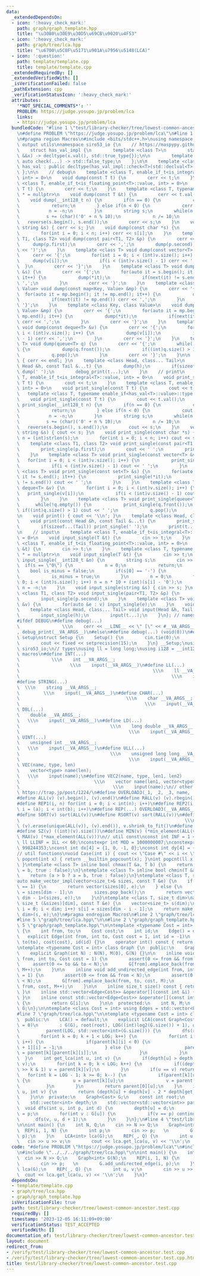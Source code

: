 ```yaml
---
data:
  _extendedDependsOn:
  - icon: ':heavy_check_mark:'
    path: graph/graph_template.hpp
    title: "\u30B0\u30E9\u30D5\u69CB\u9020\u4F53"
  - icon: ':heavy_check_mark:'
    path: graph/tree/lca.hpp
    title: "\u6700\u5C0F\u5171\u901A\u7956\u5148(LCA)"
  - icon: ':question:'
    path: template/template.cpp
    title: template/template.cpp
  _extendedRequiredBy: []
  _extendedVerifiedWith: []
  _isVerificationFailed: false
  _pathExtension: cpp
  _verificationStatusIcon: ':heavy_check_mark:'
  attributes:
    '*NOT_SPECIAL_COMMENTS*': ''
    PROBLEM: https://judge.yosupo.jp/problem/lca
    links:
    - https://judge.yosupo.jp/problem/lca
  bundledCode: "#line 1 \"test/library-checker/tree/lowest-common-ancestor.test.cpp\"\
    \n#define PROBLEM \"https://judge.yosupo.jp/problem/lca\"\n#line 1 \"template/template.cpp\"\
    \n#pragma region Macros\n#include <bits/stdc++.h>\nusing namespace std;\n// input\
    \ output utils\nnamespace siro53_io {\n    // https://maspypy.github.io/library/other/io_old.hpp\n\
    \    struct has_val_impl {\n        template <class T>\n        static auto check(T\
    \ &&x) -> decltype(x.val(), std::true_type{});\n\n        template <class T> static\
    \ auto check(...) -> std::false_type;\n    };\n\n    template <class T>\n    class\
    \ has_val : public decltype(has_val_impl::check<T>(std::declval<T>())) {\n   \
    \ };\n\n    // debug\n    template <class T, enable_if_t<is_integral<T>::value,\
    \ int> = 0>\n    void dump(const T t) {\n        cerr << t;\n    }\n    template\
    \ <class T, enable_if_t<is_floating_point<T>::value, int> = 0>\n    void dump(const\
    \ T t) {\n        cerr << t;\n    }\n    template <class T, typename enable_if<has_val<T>::value>::type\
    \ * = nullptr>\n    void dump(const T &t) {\n        cerr << t.val();\n    }\n\
    \    void dump(__int128_t n) {\n        if(n == 0) {\n            cerr << '0';\n\
    \            return;\n        } else if(n < 0) {\n            cerr << '-';\n \
    \           n = -n;\n        }\n        string s;\n        while(n > 0) {\n  \
    \          s += (char)('0' + n % 10);\n            n /= 10;\n        }\n     \
    \   reverse(s.begin(), s.end());\n        cerr << s;\n    }\n    void dump(const\
    \ string &s) { cerr << s; }\n    void dump(const char *s) {\n        int n = (int)strlen(s);\n\
    \        for(int i = 0; i < n; i++) cerr << s[i];\n    }\n    template <class\
    \ T1, class T2> void dump(const pair<T1, T2> &p) {\n        cerr << '(';\n   \
    \     dump(p.first);\n        cerr << ',';\n        dump(p.second);\n        cerr\
    \ << ')';\n    }\n    template <class T> void dump(const vector<T> &v) {\n   \
    \     cerr << '{';\n        for(int i = 0; i < (int)v.size(); i++) {\n       \
    \     dump(v[i]);\n            if(i < (int)v.size() - 1) cerr << ',';\n      \
    \  }\n        cerr << '}';\n    }\n    template <class T> void dump(const set<T>\
    \ &s) {\n        cerr << '{';\n        for(auto it = s.begin(); it != s.end();\
    \ it++) {\n            dump(*it);\n            if(next(it) != s.end()) cerr <<\
    \ ',';\n        }\n        cerr << '}';\n    }\n    template <class Key, class\
    \ Value> void dump(const map<Key, Value> &mp) {\n        cerr << '{';\n      \
    \  for(auto it = mp.begin(); it != mp.end(); it++) {\n            dump(*it);\n\
    \            if(next(it) != mp.end()) cerr << ',';\n        }\n        cerr <<\
    \ '}';\n    }\n    template <class Key, class Value>\n    void dump(const unordered_map<Key,\
    \ Value> &mp) {\n        cerr << '{';\n        for(auto it = mp.begin(); it !=\
    \ mp.end(); it++) {\n            dump(*it);\n            if(next(it) != mp.end())\
    \ cerr << ',';\n        }\n        cerr << '}';\n    }\n    template <class T>\
    \ void dump(const deque<T> &v) {\n        cerr << '{';\n        for(int i = 0;\
    \ i < (int)v.size(); i++) {\n            dump(v[i]);\n            if(i < (int)v.size()\
    \ - 1) cerr << ',';\n        }\n        cerr << '}';\n    }\n    template <class\
    \ T> void dump(queue<T> q) {\n        cerr << '{';\n        while(!q.empty())\
    \ {\n            dump(q.front());\n            if((int)q.size() > 1) cerr << ',';\n\
    \            q.pop();\n        }\n        cerr << '}';\n    }\n\n    void debug_print()\
    \ { cerr << endl; }\n    template <class Head, class... Tail>\n    void debug_print(const\
    \ Head &h, const Tail &...t) {\n        dump(h);\n        if(sizeof...(Tail))\
    \ dump(' ');\n        debug_print(t...);\n    }\n    // print\n    template <class\
    \ T, enable_if_t<is_integral<T>::value, int> = 0>\n    void print_single(const\
    \ T t) {\n        cout << t;\n    }\n    template <class T, enable_if_t<is_floating_point<T>::value,\
    \ int> = 0>\n    void print_single(const T t) {\n        cout << t;\n    }\n \
    \   template <class T, typename enable_if<has_val<T>::value>::type * = nullptr>\n\
    \    void print_single(const T t) {\n        cout << t.val();\n    }\n    void\
    \ print_single(__int128_t n) {\n        if(n == 0) {\n            cout << '0';\n\
    \            return;\n        } else if(n < 0) {\n            cout << '-';\n \
    \           n = -n;\n        }\n        string s;\n        while(n > 0) {\n  \
    \          s += (char)('0' + n % 10);\n            n /= 10;\n        }\n     \
    \   reverse(s.begin(), s.end());\n        cout << s;\n    }\n    void print_single(const\
    \ string &s) { cout << s; }\n    void print_single(const char *s) {\n        int\
    \ n = (int)strlen(s);\n        for(int i = 0; i < n; i++) cout << s[i];\n    }\n\
    \    template <class T1, class T2> void print_single(const pair<T1, T2> &p) {\n\
    \        print_single(p.first);\n        cout << ' ';\n        print_single(p.second);\n\
    \    }\n    template <class T> void print_single(const vector<T> &v) {\n     \
    \   for(int i = 0; i < (int)v.size(); i++) {\n            print_single(v[i]);\n\
    \            if(i < (int)v.size() - 1) cout << ' ';\n        }\n    }\n    template\
    \ <class T> void print_single(const set<T> &s) {\n        for(auto it = s.begin();\
    \ it != s.end(); it++) {\n            print_single(*it);\n            if(next(it)\
    \ != s.end()) cout << ' ';\n        }\n    }\n    template <class T> void print_single(const\
    \ deque<T> &v) {\n        for(int i = 0; i < (int)v.size(); i++) {\n         \
    \   print_single(v[i]);\n            if(i < (int)v.size() - 1) cout << ' ';\n\
    \        }\n    }\n    template <class T> void print_single(queue<T> q) {\n  \
    \      while(!q.empty()) {\n            print_single(q.front());\n           \
    \ if((int)q.size() > 1) cout << ' ';\n            q.pop();\n        }\n    }\n\
    \n    void print() { cout << '\\n'; }\n    template <class Head, class... Tail>\n\
    \    void print(const Head &h, const Tail &...t) {\n        print_single(h);\n\
    \        if(sizeof...(Tail)) print_single(' ');\n        print(t...);\n    }\n\
    \n    // input\n    template <class T, enable_if_t<is_integral<T>::value, int>\
    \ = 0>\n    void input_single(T &t) {\n        cin >> t;\n    }\n    template\
    \ <class T, enable_if_t<is_floating_point<T>::value, int> = 0>\n    void input_single(T\
    \ &t) {\n        cin >> t;\n    }\n    template <class T, typename enable_if<has_val<T>::value>::type\
    \ * = nullptr>\n    void input_single(T &t) {\n        cin >> t;\n    }\n    void\
    \ input_single(__int128_t &n) {\n        string s;\n        cin >> s;\n      \
    \  if(s == \"0\") {\n            n = 0;\n            return;\n        }\n    \
    \    bool is_minus = false;\n        if(s[0] == '-') {\n            s = s.substr(1);\n\
    \            is_minus = true;\n        }\n        n = 0;\n        for(int i =\
    \ 0; i < (int)s.size(); i++) n = n * 10 + (int)(s[i] - '0');\n        if(is_minus)\
    \ n = -n;\n    }\n    void input_single(string &s) { cin >> s; }\n    template\
    \ <class T1, class T2> void input_single(pair<T1, T2> &p) {\n        input_single(p.first);\n\
    \        input_single(p.second);\n    }\n    template <class T> void input_single(vector<T>\
    \ &v) {\n        for(auto &e : v) input_single(e);\n    }\n    void input() {}\n\
    \    template <class Head, class... Tail> void input(Head &h, Tail &...t) {\n\
    \        input_single(h);\n        input(t...);\n    }\n}; // namespace siro53_io\n\
    #ifdef DEBUG\n#define debug(...)                                             \
    \                \\\n    cerr << __LINE__ << \" [\" << #__VA_ARGS__ << \"]: \"\
    , debug_print(__VA_ARGS__)\n#else\n#define debug(...) (void(0))\n#endif\n// io\
    \ setup\nstruct Setup {\n    Setup() {\n        cin.tie(0);\n        ios::sync_with_stdio(false);\n\
    \        cout << fixed << setprecision(15);\n    }\n} __Setup;\nusing namespace\
    \ siro53_io;\n// types\nusing ll = long long;\nusing i128 = __int128_t;\n// input\
    \ macros\n#define INT(...)                                                   \
    \            \\\n    int __VA_ARGS__;                                        \
    \                   \\\n    input(__VA_ARGS__)\n#define LL(...)              \
    \                                                  \\\n    ll __VA_ARGS__;   \
    \                                                         \\\n    input(__VA_ARGS__)\n\
    #define STRING(...)                                                          \
    \  \\\n    string __VA_ARGS__;                                               \
    \         \\\n    input(__VA_ARGS__)\n#define CHAR(...)                      \
    \                                        \\\n    char __VA_ARGS__;           \
    \                                               \\\n    input(__VA_ARGS__)\n#define\
    \ DBL(...)                                                               \\\n\
    \    double __VA_ARGS__;                                                     \
    \   \\\n    input(__VA_ARGS__)\n#define LD(...)                              \
    \                                  \\\n    long double __VA_ARGS__;          \
    \                                         \\\n    input(__VA_ARGS__)\n#define\
    \ UINT(...)                                                              \\\n\
    \    unsigned int __VA_ARGS__;                                               \
    \   \\\n    input(__VA_ARGS__)\n#define ULL(...)                             \
    \                                  \\\n    unsigned long long __VA_ARGS__;   \
    \                                         \\\n    input(__VA_ARGS__)\n#define\
    \ VEC(name, type, len)                                                   \\\n\
    \    vector<type> name(len);                                                 \
    \   \\\n    input(name);\n#define VEC2(name, type, len1, len2)               \
    \                            \\\n    vector name(len1, vector<type>(len2));  \
    \                                   \\\n    input(name);\n// other macros\n//\
    \ https://trap.jp/post/1224/\n#define OVERLOAD3(_1, _2, _3, name, ...) name\n\
    #define ALL(v) (v).begin(), (v).end()\n#define RALL(v) (v).rbegin(), (v).rend()\n\
    #define REP1(i, n) for(int i = 0; i < int(n); i++)\n#define REP2(i, a, b) for(int\
    \ i = (a); i < int(b); i++)\n#define REP(...) OVERLOAD3(__VA_ARGS__, REP2, REP1)(__VA_ARGS__)\n\
    #define SORT(v) sort(ALL(v))\n#define RSORT(v) sort(RALL(v))\n#define UNIQUE(v)\
    \                                                              \\\n    sort(ALL(v)),\
    \ (v).erase(unique(ALL(v)), (v).end()), v.shrink_to_fit()\n#define REV(v) reverse(ALL(v))\n\
    #define SZ(v) ((int)(v).size())\n#define MIN(v) (*min_element(ALL(v)))\n#define\
    \ MAX(v) (*max_element(ALL(v)))\n// util const\nconst int INF = 1 << 30;\nconst\
    \ ll LLINF = 1LL << 60;\nconstexpr int MOD = 1000000007;\nconstexpr int MOD2 =\
    \ 998244353;\nconst int dx[4] = {1, 0, -1, 0};\nconst int dy[4] = {0, 1, 0, -1};\n\
    // util functions\nvoid Case(int i) { cout << \"Case #\" << i << \": \"; }\nint\
    \ popcnt(int x) { return __builtin_popcount(x); }\nint popcnt(ll x) { return __builtin_popcountll(x);\
    \ }\ntemplate <class T> inline bool chmax(T &a, T b) {\n    return (a < b ? a\
    \ = b, true : false);\n}\ntemplate <class T> inline bool chmin(T &a, T b) {\n\
    \    return (a > b ? a = b, true : false);\n}\ntemplate <class T, size_t dim>\n\
    auto make_vector_impl(vector<size_t>& sizes, const T &e) {\n    if constexpr(dim\
    \ == 1) {\n        return vector(sizes[0], e);\n    } else {\n        size_t n\
    \ = sizes[dim - 1];\n        sizes.pop_back();\n        return vector(n, make_vector_impl<T,\
    \ dim - 1>(sizes, e));\n    }\n}\ntemplate <class T, size_t dim>\nauto make_vector(const\
    \ size_t (&sizes)[dim], const T &e) {\n    vector<size_t> s(dim);\n    for(size_t\
    \ i = 0; i < dim; i++) s[i] = sizes[dim - i - 1];\n    return make_vector_impl<T,\
    \ dim>(s, e);\n}\n#pragma endregion Macros\n#line 2 \"graph/tree/lca.hpp\"\n\n\
    #line 5 \"graph/tree/lca.hpp\"\n\n#line 2 \"graph/graph_template.hpp\"\n\n#line\
    \ 5 \"graph/graph_template.hpp\"\n\ntemplate <typename Cost = int> struct Edge\
    \ {\n    int from, to;\n    Cost cost;\n    int id;\n    Edge() = default;\n \
    \   explicit Edge(int from, int to, Cost cost = 1, int id = -1)\n        : from(from),\
    \ to(to), cost(cost), id(id) {}\n    operator int() const { return to; }\n};\n\
    \ntemplate <typename Cost = int> class Graph {\n  public:\n    Graph() = default;\n\
    \    explicit Graph(int N) : N(N), M(0), G(N) {}\n\n    inline void add_directed_edge(int\
    \ from, int to, Cost cost = 1) {\n        assert(0 <= from && from < N);\n   \
    \     assert(0 <= to && to < N);\n        G[from].emplace_back(from, to, cost,\
    \ M++);\n    }\n\n    inline void add_undirected_edge(int from, int to, Cost cost\
    \ = 1) {\n        assert(0 <= from && from < N);\n        assert(0 <= to && to\
    \ < N);\n        G[from].emplace_back(from, to, cost, M);\n        G[to].emplace_back(to,\
    \ from, cost, M++);\n    }\n\n    inline size_t size() const { return G.size();\
    \ }\n    inline std::vector<Edge<Cost>> &operator[](const int &i) { return G[i];\
    \ }\n    inline const std::vector<Edge<Cost>> &operator[](const int &i) const\
    \ {\n        return G[i];\n    }\n\n  protected:\n    int N, M;\n    std::vector<std::vector<Edge<Cost>>>\
    \ G;\n};\n\ntemplate <class Cost = int> using Edges = std::vector<Edge<Cost>>;\n\
    #line 7 \"graph/tree/lca.hpp\"\n\ntemplate <typename Cost = int> class LCA {\n\
    \  public:\n    LCA() = default;\n    explicit LCA(const Graph<Cost> &G, int root\
    \ = 0)\n        : G(G), root(root), LOG((int)log2(G.size()) + 1), depth(G.size()),\n\
    \          parent(LOG, std::vector<int>(G.size())) {\n        dfs(root, -1, 0);\n\
    \        for(int k = 0; k + 1 < LOG; k++) {\n            for(int i = 0; i < (int)G.size();\
    \ i++) {\n                if(parent[k][i] < 0) {\n                    parent[k\
    \ + 1][i] = -1;\n                } else {\n                    parent[k + 1][i]\
    \ = parent[k][parent[k][i]];\n                }\n            }\n        }\n  \
    \  }\n    int get_lca(int u, int v) {\n        if(depth[u] > depth[v]) std::swap(u,\
    \ v);\n        for(int k = 0; k < LOG; k++) {\n            if((depth[u] - depth[v])\
    \ >> k & 1) v = parent[k][v];\n        }\n        if(u == v) return u;\n     \
    \   for(int k = LOG - 1; k >= 0; k--) {\n            if(parent[k][u] != parent[k][v])\
    \ {\n                u = parent[k][u];\n                v = parent[k][v];\n  \
    \          }\n        }\n        return parent[0][u];\n    }\n    int get_dist(int\
    \ u, int v) {\n        return (depth[u] + depth[v] - 2 * depth[get_lca(u, v)]);\n\
    \    }\n\n  private:\n    Graph<Cost> G;\n    const int root;\n    const int LOG;\n\
    \    std::vector<int> depth;\n    std::vector<std::vector<int>> parent;\n\n  \
    \  void dfs(int u, int p, int d) {\n        depth[u] = d;\n        parent[0][u]\
    \ = p;\n        for(int v : G[u]) {\n            if(v == p) continue;\n      \
    \      dfs(v, u, d + 1);\n        }\n    }\n};\n#line 4 \"test/library-checker/tree/lowest-common-ancestor.test.cpp\"\
    \n\nint main() {\n    int N, Q;\n    cin >> N >> Q;\n    Graph<int> G(N);\n  \
    \  REP(i, 1, N) {\n        int p;\n        cin >> p;   \n        G.add_undirected_edge(i,\
    \ p);\n    }\n    LCA<int> lca(G);\n    REP(_, Q) {\n        int u, v;\n     \
    \   cin >> u >> v;\n        cout << lca.get_lca(u, v) << '\\n';\n    }\n}\n"
  code: "#define PROBLEM \"https://judge.yosupo.jp/problem/lca\"\n#include \"../../../template/template.cpp\"\
    \n#include \"../../../graph/tree/lca.hpp\"\n\nint main() {\n    int N, Q;\n  \
    \  cin >> N >> Q;\n    Graph<int> G(N);\n    REP(i, 1, N) {\n        int p;\n\
    \        cin >> p;   \n        G.add_undirected_edge(i, p);\n    }\n    LCA<int>\
    \ lca(G);\n    REP(_, Q) {\n        int u, v;\n        cin >> u >> v;\n      \
    \  cout << lca.get_lca(u, v) << '\\n';\n    }\n}"
  dependsOn:
  - template/template.cpp
  - graph/tree/lca.hpp
  - graph/graph_template.hpp
  isVerificationFile: true
  path: test/library-checker/tree/lowest-common-ancestor.test.cpp
  requiredBy: []
  timestamp: '2023-12-05 16:11:09+09:00'
  verificationStatus: TEST_ACCEPTED
  verifiedWith: []
documentation_of: test/library-checker/tree/lowest-common-ancestor.test.cpp
layout: document
redirect_from:
- /verify/test/library-checker/tree/lowest-common-ancestor.test.cpp
- /verify/test/library-checker/tree/lowest-common-ancestor.test.cpp.html
title: test/library-checker/tree/lowest-common-ancestor.test.cpp
---
```

